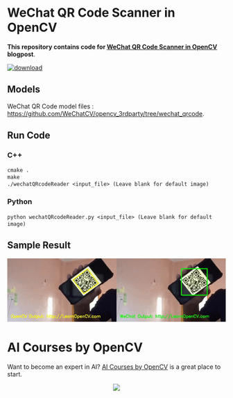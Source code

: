 
# WeChat QR Code Scanner in OpenCV

**This repository contains code for [WeChat QR Code Scanner in OpenCV](https://learnopencv.com/wechat-qr-code-scanner-in-opencv) blogpost**.

[<img src="https://learnopencv.com/wp-content/uploads/2022/07/download-button-e1657285155454.png" alt="download" width="200">](https://www.dropbox.com/sh/d5stf5ug3yba2vc/AAARrEh1DigNB5G5M13rfGppa?dl=1)

## Models
WeChat QR Code model files : https://github.com/WeChatCV/opencv_3rdparty/tree/wechat_qrcode.


## Run Code

### C++
```
cmake .
make
./wechatQRcodeReader <input_file> (Leave blank for default image)
```

### Python
```
python wechatQRcodeReader.py <input_file> (Leave blank for default image)
```

## Sample Result
<p align="center">
<img src="WeChat-vs-OpenCV.gif" alt="T-Rex Bot Demo")
</p>


# AI Courses by OpenCV

Want to become an expert in AI? [AI Courses by OpenCV](https://opencv.org/courses/) is a great place to start. 

<a href="https://opencv.org/courses/">
<p align="center"> 
<img src="https://www.learnopencv.com/wp-content/uploads/2020/04/AI-Courses-By-OpenCV-Github.png">
</p>
</a>
